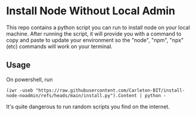 # Install Node Without Local Admin

This repo contains a python script you can run to install node on your local machine. After running the script, it will provide you with a command to copy and paste to update your environment so the "node", "npm", "npx" (etc) commands will work on your terminal.

## Usage

On powershell, run

`(iwr -useb "https://raw.githubusercontent.com/Carleton-BIT/install-node-noadmin/refs/heads/main/install.py").Content | python -`

It's quite dangerous to run random scripts you find on the internet.

